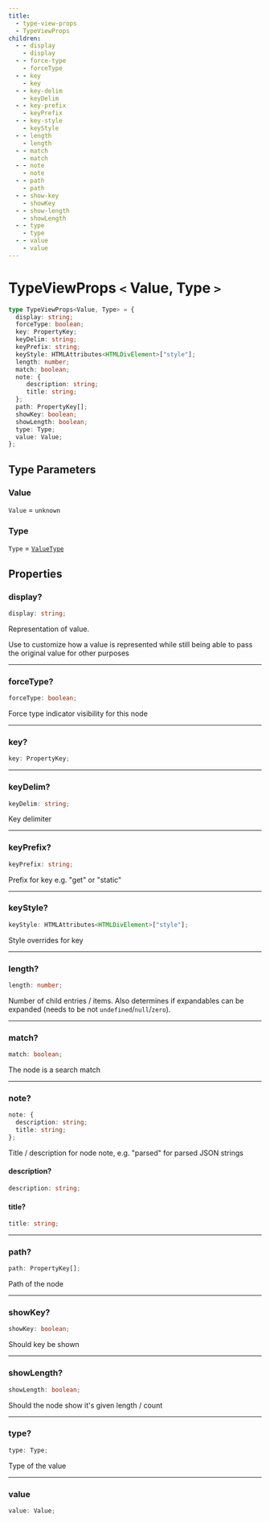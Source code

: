 ```yaml
---
title:
  - type-view-props
  - TypeViewProps
children:
  - - display
    - display
  - - force-type
    - forceType
  - - key
    - key
  - - key-delim
    - keyDelim
  - - key-prefix
    - keyPrefix
  - - key-style
    - keyStyle
  - - length
    - length
  - - match
    - match
  - - note
    - note
  - - path
    - path
  - - show-key
    - showKey
  - - show-length
    - showLength
  - - type
    - type
  - - value
    - value
---
```


# TypeViewProps `<` Value, Type `>` 

```ts
type TypeViewProps<Value, Type> = {
  display: string;
  forceType: boolean;
  key: PropertyKey;
  keyDelim: string;
  keyPrefix: string;
  keyStyle: HTMLAttributes<HTMLDivElement>["style"];
  length: number;
  match: boolean;
  note: {
     description: string;
     title: string;
  };
  path: PropertyKey[];
  showKey: boolean;
  showLength: boolean;
  type: Type;
  value: Value;
};
```

## Type Parameters

### Value

`Value` = `unknown`

### Type

`Type` = [`ValueType`](ValueType)

## Properties

### display?

```ts
display: string;
```

Representation of value.

Use to customize how a value is represented while still being able to pass the original
value for other purposes

***

### forceType?

```ts
forceType: boolean;
```

Force type indicator visibility for this node

***

### key?

```ts
key: PropertyKey;
```

***

### keyDelim?

```ts
keyDelim: string;
```

Key delimiter

***

### keyPrefix?

```ts
keyPrefix: string;
```

Prefix for key e.g. "get" or "static"

***

### keyStyle?

```ts
keyStyle: HTMLAttributes<HTMLDivElement>["style"];
```

Style overrides for key

***

### length?

```ts
length: number;
```

Number of child entries / items.
Also determines if expandables can be expanded (needs to be not `undefined`/`null`/`zero`).

***

### match?

```ts
match: boolean;
```

The node is a search match

***

### note?

```ts
note: {
  description: string;
  title: string;
};
```

Title / description for node note, e.g. "parsed" for parsed JSON strings

#### description?

```ts
description: string;
```

#### title?

```ts
title: string;
```

***

### path?

```ts
path: PropertyKey[];
```

Path of the node

***

### showKey?

```ts
showKey: boolean;
```

Should key be shown

***

### showLength?

```ts
showLength: boolean;
```

Should the node show it's given length / count

***

### type?

```ts
type: Type;
```

Type of the value

***

### value

```ts
value: Value;
```
